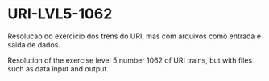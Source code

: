 # URI-LVL5-1062
Resolucao do exercicio dos trens do URI, mas com arquivos como entrada e saida de dados.


Resolution of the exercise level 5 number 1062 of URI trains, but with files such as data input and output.
